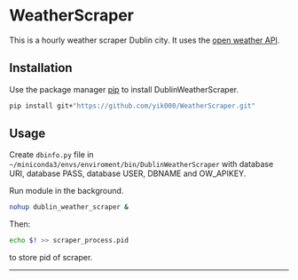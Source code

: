 # WeatherScraper

This is a hourly weather scraper Dublin city. It uses the [open weather API](https://openweathermap.org/api).


## Installation  

Use the package manager [pip](https://pip.pypa.io/en/stable/) to install DublinWeatherScraper.

```bash
pip install git+"https://github.com/yik000/WeatherScraper.git"
```


## Usage
Create `dbinfo.py` file in `~/miniconda3/envs/enviroment/bin/DublinWeatherScraper` with database URI, database PASS, database USER, DBNAME and OW_APIKEY.

Run module in the background.

```bash
nohup dublin_weather_scraper &
```

Then:

```bash
echo $! >> scraper_process.pid
```

to store pid of scraper.

***
